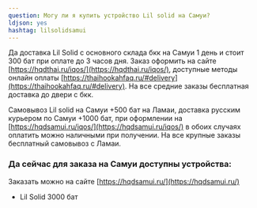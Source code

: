 ```yaml
---
question: Могу ли я купить устройство Lil solid на Самуи?
ldjson: yes 
hashtag: lilsolidsamui
---
```


Да доставка Lil Solid с основного склада бкк на Самуи 1 день и стоит 300 бат при оплате до 3 часов дня. Заказ оформить на сайте [https://hqdthai.ru/iqos/](https://hqdthai.ru/iqos/), доступные методы онлайн оплаты [https://thaihookahfaq.ru/#delivery](https://thaihookahfaq.ru/#delivery). На все средние заказы бесплатная доставка до двери с бкк.   


Самовывоз Lil solid на Самуи +500 бат на Ламаи, доставка русским курьером по Самуи +1000 бат, при оформлении на [https://hqdsamui.ru/iqos/](https://hqdsamui.ru/iqos/) в обоих случаях оплатить можно наличными при получении. На все крупные заказы бесплатный самовывоз с Ламаи.

### Да сейчас для заказа на Самуи доступны устройства:

Заказать можно на сайте [https://hqdsamui.ru/](https://hqdsamui.ru/)

* Lil Solid 3000 бат 

